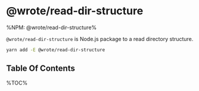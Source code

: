 # @wrote/read-dir-structure

%NPM: @wrote/read-dir-structure%

`@wrote/read-dir-structure` is Node.js package to a read directory structure.

```sh
yarn add -E @wrote/read-dir-structure
```

## Table Of Contents

%TOC%